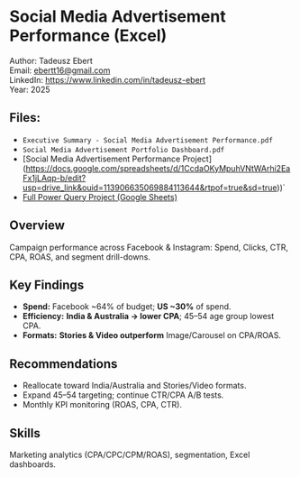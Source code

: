 # Social Media Advertisement Performance (Excel)

Author: Tadeusz Ebert  
Email: ebertt16@gmail.com  
LinkedIn: https://www.linkedin.com/in/tadeusz-ebert  
Year: 2025  

## **Files:**
- `Executive Summary - Social Media Advertisement Performance.pdf`
- `Social Media Advertisement Portfolio Dashboard.pdf`
- [Social Media Advertisement Performance Project] (https://docs.google.com/spreadsheets/d/1CcdaOKyMpuhVNtWArhi2EaFx1jLAqp-b/edit?usp=drive_link&ouid=113906635069884113644&rtpof=true&sd=true))`
- [Full Power Query Project (Google Sheets)](https://docs.google.com/spreadsheets/d/1CcdaOKyMpuhVNtWArhi2EaFx1jLAqp-b/edit)
  

## Overview
Campaign performance across Facebook & Instagram: Spend, Clicks, CTR, CPA, ROAS, and segment drill-downs.

## Key Findings
- **Spend:** Facebook ~64% of budget; **US ~30%** of spend.
- **Efficiency:** **India & Australia → lower CPA**; 45–54 age group lowest CPA.
- **Formats:** **Stories & Video outperform** Image/Carousel on CPA/ROAS.

## Recommendations
- Reallocate toward India/Australia and Stories/Video formats.
- Expand 45–54 targeting; continue CTR/CPA A/B tests.
- Monthly KPI monitoring (ROAS, CPA, CTR).

## Skills
Marketing analytics (CPA/CPC/CPM/ROAS), segmentation, Excel dashboards.
